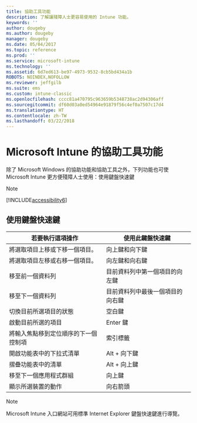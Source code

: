 ```yaml
---
title: 協助工具功能
description: 了解讓殘障人士更容易使用的 Intune 功能。
keywords: ''
author: dougeby
ms.author: dougeby
manager: dougeby
ms.date: 05/04/2017
ms.topic: reference
ms.prod: ''
ms.service: microsoft-intune
ms.technology: ''
ms.assetid: 6d7ed613-be97-4973-9532-8cb5bd434a1b
ROBOTS: NOINDEX,NOFOLLOW
ms.reviewer: jeffgilb
ms.suite: ems
ms.custom: intune-classic
ms.openlocfilehash: cccc81a470795c963659b5348738ac2d94306aff
ms.sourcegitcommit: df60d03a0ed54964e91879f56c4ef0a7507c17d4
ms.translationtype: HT
ms.contentlocale: zh-TW
ms.lasthandoff: 03/22/2018
---
```

# <a name="accessibility-features-of-microsoft-intune"></a>Microsoft Intune 的協助工具功能
除了 Microsoft Windows 的協助功能和協助工具之外，下列功能也可使 Microsoft Intune 更方便殘障人士使用：使用鍵盤快速鍵

> [!NOTE]
> [!INCLUDE[accessibility6](./includes/accessibility6_md.md)]

## <a name="using-keyboard-shortcuts"></a>使用鍵盤快速鍵

|若要執行這項操作|使用此鍵盤快速鍵|
|--------------|------------------------------|
|將選取項目上移或下移一個項目。|向上鍵和向下鍵|
|將選取項目左移或右移一個項目。|向左鍵和向右鍵|
|移至前一個資料列|目前資料列中第一個項目的向左鍵|
|移至下一個資料列|目前資料列中最後一個項目的向右鍵|
|切換目前所選項目的狀態|空白鍵|
|啟動目前所選的項目|Enter 鍵|
|將輸入焦點移到定位順序的下一個控制項|索引標籤|
|開啟功能表中的下拉式清單|Alt + 向下鍵|
|摺疊功能表中的清單|Alt + 向上鍵|
|移至下一個應用程式群組|向上鍵|
|顯示所選裝置的動作|向右箭頭|
> [!NOTE]
> Microsoft Intune 入口網站可用標準 Internet Explorer 鍵盤快速鍵進行導覽。
